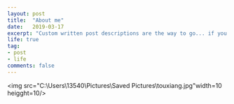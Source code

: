 ```yaml
---
layout: post
title:  "About me"
date:   2019-03-17
excerpt: "Custom written post descriptions are the way to go... if you're not lazy."
life: true
tag:
- post
- life
comments: false
---
```

<img src="C:\Users\13540\Pictures\Saved Pictures\touxiang.jpg"width=10 heigght=10/>


